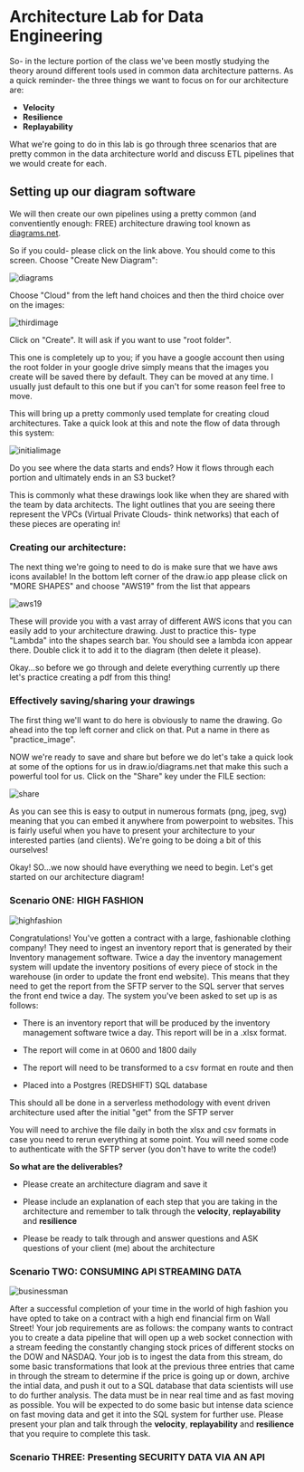 # Architecture Lab for Data Engineering

So- in the lecture portion of the class we've been mostly studying the theory around different tools used in common data architecture patterns. As a quick reminder- the three things we want to focus on for our architecture are: 

* **Velocity**
* **Resilience**
* **Replayability**

What we're going to do in this lab is go through three scenarios that are pretty common in the data architecture world and discuss ETL pipelines that we would create for each.


## Setting up our diagram software

We will then create our own pipelines using a pretty common (and conventiently enough: FREE) architecture drawing tool known as [diagrams.net](https://www.diagrams.net/).

So if you could- please click on the link above. You should come to this screen. Choose "Create New Diagram":

![diagrams](./images/homepage.png)

Choose "Cloud" from the left hand choices and then the third choice over on the images:

![thirdimage](./images/thirdimage.png)

Click on "Create". 
It will ask if you want to use "root folder". 

This one is completely up to you; if you have a google account then using the root folder in your google drive simply means that the images you create will be saved there by default. 
They can be moved at any time. I usually just default to this one but if you can't for some reason feel free to move.

This will bring up a pretty commonly used template for creating cloud architectures. Take a quick look at this and note the flow of data through this system:

![initialimage](./images/initialimage.png)

Do you see where the data starts and ends? How it flows through each portion and ultimately ends in an S3 bucket? 

This is commonly what these drawings look like when they are shared with the team by data architects. 
The light outlines that you are seeing there represent the VPCs (Virtual Private Clouds- think networks) that each of these pieces are operating in! 


### Creating our architecture:

The next thing we're going to need to do is make sure that we have aws icons available! In the bottom left corner of the draw.io app please click on "MORE SHAPES" and choose "AWS19" from the list that appears

![aws19](./images/aws19.png)

These will provide you with a vast array of different AWS icons that you can easily add to your architecture drawing. Just to practice this- type "Lambda" into the shapes search bar. You should see a lambda icon appear there. Double click it to add it to the diagram (then delete it please).

Okay...so before we go through and delete everything currently up there let's practice creating a pdf from this thing!

### Effectively saving/sharing your drawings

The first thing we'll want to do here is obviously to name the drawing. Go ahead into the top left corner and click on that. 
Put a name in there as "practice_image". 

NOW we're ready to save and share but before we do let's take a quick look at some of the options for us in draw.io/diagrams.net that make this such a powerful tool for us. Click on the "Share" key under the FILE section:

![share](./images/share.png)

As you can see this is easy to output in numerous formats (png, jpeg, svg) meaning that you can embed it anywhere from powerpoint to websites. This is fairly useful when you have to present your architecture to your interested parties (and clients). We're going to be doing a bit of this ourselves! 

Okay! SO...we now should have everything we need to begin. Let's get started on our architecture diagram!


### Scenario ONE: HIGH FASHION

![highfashion](./images/highfashion.jpg)

Congratulations! You've gotten a contract with a large, fashionable clothing company! They need to ingest an inventory report that is generated by their Inventory management software. Twice a day the inventory management system will update the inventory positions of every piece of stock in the warehouse (in order to update the front end website). This means that they need to get the report from the SFTP server to the SQL server that serves the front end twice a day.
The system you've been asked to set up is as follows:

* There is an inventory report that will be produced by the inventory management software twice a day. This report will be in a .xlsx format. 

* The report will come in at 0600 and 1800 daily

* The report will need to be transformed to a csv format en route and then

* Placed into a Postgres (REDSHIFT) SQL database

This should all be done in a serverless methodology with event driven architecture used after the initial "get" from the SFTP server

You will need to archive the file daily in both the xlsx and csv formats in case you need to rerun everything at some point. 
You will need some code to authenticate with the SFTP server (you don't have to write the code!)

**So what are the deliverables?**

* Please create an architecture diagram and save it

* Please include an explanation of each step that you are taking in the architecture and remember to talk through the **velocity**, **replayability** and **resilience**

* Please be ready to talk through and answer questions and ASK questions of your client (me) about the architecture

### Scenario TWO: CONSUMING API STREAMING DATA

![businessman](./images/businessman.jpg)

After a successful completion of your time in the world of high fashion you have opted to take on a contract with a high end financial firm on Wall Street! Your job requirements are as follows: the company wants to contract you to create a data pipeline that will open up a web socket connection with a stream feeding the constantly changing stock prices of different stocks on the DOW and NASDAQ. Your job is to ingest the data from this stream, do some basic transformations that look at the previous three entries that came in through the stream to determine if the price is going up or down, archive the intial data, and push it out to a SQL database that data scientists will use to do further analysis. 
The data must be in near real time and as fast moving as possible. 
You will be expected to do some basic but intense data science on fast moving data and get it into the SQL system for further use. 
Please present your plan and talk through the **velocity**, **replayability** and **resilience** that you require to complete this task.

### Scenario THREE: Presenting SECURITY DATA VIA AN API



